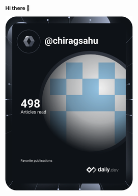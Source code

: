 ### Hi there 👋
<a href="https://app.daily.dev/DailyDevTips"><img src="https://github.com/chiragsahu/chiragsahu/blob/master/devcard.svg" width="400" alt="Chris Bongers's Dev Card"/></a>

<!--
**chiragsahu/chiragsahu** is a ✨ _special_ ✨ repository because its `README.md` (this file) appears on your GitHub profile.

Here are some ideas to get you started:

- 🔭 I’m currently working on ...
- 🌱 I’m currently learning ...
- 👯 I’m looking to collaborate on ...
- 🤔 I’m looking for help with ...
- 💬 Ask me about ...
- 📫 How to reach me: ...
- 😄 Pronouns: ...
- ⚡ Fun fact: ...
-->
